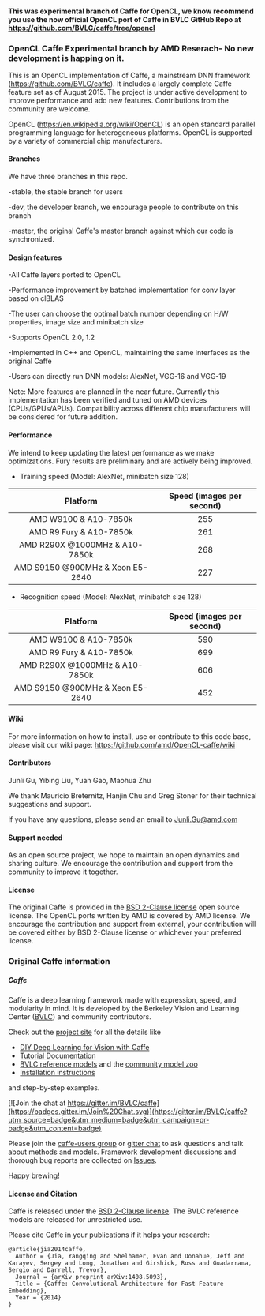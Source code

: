 #### This was experimental branch of Caffe for OpenCL, we know recommend you use the now official OpenCL port of Caffe in BVLC GitHub Repo at https://github.com/BVLC/caffe/tree/opencl


### OpenCL Caffe Experimental branch by AMD Reserach- No new development is happing on it. 

This is an OpenCL implementation of Caffe, a mainstream DNN framework (https://github.com/BVLC/caffe). It includes a largely complete Caffe feature set as of August 2015. The project is under active development to improve performance and add new features. Contributions from the community are welcome.

OpenCL (https://en.wikipedia.org/wiki/OpenCL) is an open standard parallel programming language for heterogeneous platforms. OpenCL is supported by a variety of commercial chip manufacturers. 

#### Branches

 We have three branches in this repo.
 
 -stable, the stable branch for users
 
 -dev, the developer branch, we encourage people to contribute on this branch
 
 -master, the original Caffe's master branch against which our code is synchronized.
 
#### Design features

  -All Caffe layers ported to OpenCL

  -Performance improvement by batched implementation for conv layer based on clBLAS

  -The user can choose the optimal batch number depending on H/W properties, image size and minibatch size

  -Supports OpenCL 2.0, 1.2
  
  -Implemented in C++ and OpenCL, maintaining the same interfaces as the original Caffe

  -Users can directly run DNN models: AlexNet, VGG-16 and VGG-19

Note: More features are planned in the near future. Currently this implementation has been verified and tuned on AMD devices (CPUs/GPUs/APUs). Compatibility across different chip manufacturers will be considered for future addition.

#### Performance

We intend to keep updating the latest performance as we make optimizations. Fury results are preliminary and are actively being improved.

* Training speed (Model: AlexNet, minibatch size 128)

| Platform | Speed (images per second) |
|:--------:|:-------------------------:|
|AMD W9100 & A10-7850k           | 255 |
|AMD R9 Fury & A10-7850k         | 261 |
|AMD R290X @1000MHz & A10-7850k  | 268 |
|AMD S9150 @900MHz & Xeon E5-2640| 227 |


* Recognition speed (Model: AlexNet, minibatch size 128)

| Platform | Speed (images per second) |
|:--------:|:-------------------------:|
|AMD W9100 & A10-7850k           | 590 |
|AMD R9 Fury & A10-7850k         | 699 |
|AMD R290X @1000MHz & A10-7850k  | 606 |
|AMD S9150 @900MHz & Xeon E5-2640| 452 |


#### Wiki
For more information on how to install, use or contribute to this code base, please visit our wiki page:
 https://github.com/amd/OpenCL-caffe/wiki

#### Contributors

Junli Gu, Yibing Liu, Yuan Gao, Maohua Zhu

We thank Mauricio Breternitz, Hanjin Chu and Greg Stoner for their technical suggestions and support. 

If you have any questions, please send an email to Junli.Gu@amd.com 

#### Support needed

 As an open source project, we hope to maintain an open dynamics and sharing culture. We encourage the contribution and support from the community to improve it together.

#### License

The original Caffe is provided in the [BSD 2-Clause license](https://github.com/BVLC/caffe/blob/master/LICENSE) open source license. The OpenCL ports written by AMD is covered by AMD license. We encourage the contribution and support from external, your contribution will be covered either by BSD 2-Clause license or whichever your preferred license.

### Original Caffe information

##### Caffe

Caffe is a deep learning framework made with expression, speed, and modularity in mind.
It is developed by the Berkeley Vision and Learning Center ([BVLC](http://bvlc.eecs.berkeley.edu)) and community contributors.

Check out the [project site](http://caffe.berkeleyvision.org) for all the details like

- [DIY Deep Learning for Vision with Caffe](https://docs.google.com/presentation/d/1UeKXVgRvvxg9OUdh_UiC5G71UMscNPlvArsWER41PsU/edit#slide=id.p)
- [Tutorial Documentation](http://caffe.berkeleyvision.org/tutorial/)
- [BVLC reference models](http://caffe.berkeleyvision.org/model_zoo.html) and the [community model zoo](https://github.com/BVLC/caffe/wiki/Model-Zoo)
- [Installation instructions](http://caffe.berkeleyvision.org/installation.html)

and step-by-step examples.

[![Join the chat at https://gitter.im/BVLC/caffe](https://badges.gitter.im/Join%20Chat.svg)](https://gitter.im/BVLC/caffe?utm_source=badge&utm_medium=badge&utm_campaign=pr-badge&utm_content=badge)

Please join the [caffe-users group](https://groups.google.com/forum/#!forum/caffe-users) or [gitter chat](https://gitter.im/BVLC/caffe) to ask questions and talk about methods and models.
Framework development discussions and thorough bug reports are collected on [Issues](https://github.com/BVLC/caffe/issues).

Happy brewing!

#### License and Citation

Caffe is released under the [BSD 2-Clause license](https://github.com/BVLC/caffe/blob/master/LICENSE).
The BVLC reference models are released for unrestricted use.

Please cite Caffe in your publications if it helps your research:

    @article{jia2014caffe,
      Author = {Jia, Yangqing and Shelhamer, Evan and Donahue, Jeff and Karayev, Sergey and Long, Jonathan and Girshick, Ross and Guadarrama, Sergio and Darrell, Trevor},
      Journal = {arXiv preprint arXiv:1408.5093},
      Title = {Caffe: Convolutional Architecture for Fast Feature Embedding},
      Year = {2014}
    }
